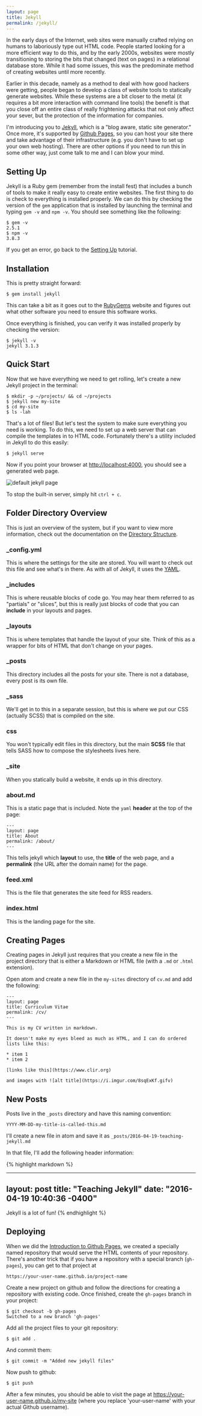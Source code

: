 ```yaml
---
layout: page
title: Jekyll
permalink: /jekyll/
---
```


In the early days of the Internet, web sites were manually crafted relying on humans to laboriously type out HTML code. People started looking for a more efficient way to do this, and by the early 2000s, websites were mostly transitioning to storing the bits that changed (text on pages) in a relational database store. While it had some issues, this was the predominate method of creating websites until more recently.

Earlier in this decade, namely as a method to deal with how good hackers were getting, people began to develop a class of website tools to statically generate websites. While these systems are a bit closer to the metal (it requires a bit more interaction with command line tools) the benefit is that you close off an entire class of really frightening attacks that not only affect your sever, but the protection of the information for companies.

I'm introducing you to [Jekyll](https://jekyllrb.com), which is a "blog aware, static site generator." Once more, it's supported by [Github Pages](https://pages.github.com), so you can host your site there and take advantage of their infrastructure (e.g. you don't have to set up your own web hosting). There are other options if you need to run this in some other way, just come talk to me and I can blow your mind.

## Setting Up

Jekyll is a Ruby gem (remember from the install fest) that includes a bunch of tools to make it really easy to create entire websites. The first thing to do is check to everything is installed properly. We can do this by checking the version of the `gem` application that is installed by launching the terminal and typing `gem -v` and `npm -v`. You should see something like the following:

```
$ gem -v
2.5.1
$ npm -v
3.8.3
```

If you get an error, go back to the [Setting Up](/setting-up/) tutorial.

## Installation

This is pretty straight forward:

```
$ gem install jekyll
```

This can take a bit as it goes out to the [RubyGems](https://rubygems.org) website and figures out what other software you need to ensure this software works.

Once everything is finished, you can verify it was installed properly by checking the version:

```
$ jekyll -v
jekyll 3.1.3
```

## Quick Start

Now that we have everything we need to get rolling, let's create a new Jekyll project in the terminal:

```
$ mkdir -p ~/projects/ && cd ~/projects
$ jekyll new my-site
$ cd my-site
$ ls -lah
```

That's a lot of files! But let's test the system to make sure everything you need is working. To do this, we need to set up a web server that can compile the templates in to HTML code. Fortunately there's a utility included in Jekyll to do this easily:

```
$ jekyll serve
```

Now if you point your browser at [http://localhost:4000](http://localhost:4000), you should see a generated web page.

![default jekyll page](../images/web_page.png)

To stop the built-in server, simply hit `ctrl + c`.

## Folder Directory Overview

This is just an overview of the system, but if you want to view more information, check out the documentation on the [Directory Structure](http://jekyllrb.com/docs/structure/).

### _config.yml

This is where the settings for the site are stored. You will want to check out this file and see what's in there. As with all of Jekyll, it uses the [YAML](http://yaml.org/).

### _includes

This is where reusable blocks of code go. You may hear them referred to as "partials" or "slices", but this is really just blocks of code that you can **include** in your layouts and pages.

### _layouts

This is where templates that handle the layout of your site. Think of this as a wrapper for bits of HTML that don't change on your pages.

### _posts

This directory includes all the posts for your site. There is not a database, every post is its own file.

### _sass

We'll get in to this in a separate session, but this is where we put our CSS (actually SCSS) that is compiled on the site.

### css

You won't typically edit files in this directory, but the main **SCSS** file that tells SASS how to compose the stylesheets lives here.

### _site

When you statically build a website, it ends up in this directory.

### about.md

This is a static page that is included. Note the `yaml` **header** at the top of the page:

```
---
layout: page
title: About
permalink: /about/
---
```

This tells jekyll which **layout** to use, the **title** of the web page, and a **permalink** (the URL after the domain name) for the page.

### feed.xml

This is the file that generates the site feed for RSS readers.

### index.html

This is the landing page for the site.

## Creating Pages

Creating pages in Jekyll just requires that you create a new file in the project directory that is either a Markdown or HTML file (with a `.md` or `.html` extension).

Open atom and create a new file in the `my-sites` directory of `cv.md` and add the following:

```
---
layout: page
title: Curriculum Vitae
permalink: /cv/
---

This is my CV written in markdown.

It doesn't make my eyes bleed as much as HTML, and I can do ordered lists like this:

* item 1
* item 2

[links like this](https://www.clir.org)

and images with ![alt title](https://i.imgur.com/8sqExKf.gifv)

```

## New Posts

Posts live in the `_posts` directory and have this naming convention:

```
YYYY-MM-DD-my-title-is-called-this.md
```

I'll create a new file in atom and save it as `_posts/2016-04-19-teaching-jekyll.md`

In that file, I'll add the following header information:

{% highlight markdown %}

---
layout: post
title: "Teaching Jekyll"
date: "2016-04-19 10:40:36 -0400"
---

Jekyll is a lot of fun!
{% endhighlight %}




## Deploying

When we did the [Introduction to Github Pages](/github-pages/), we created a specially named repository that would serve the HTML contents of your repository. There's another trick that if you have a repository with a special branch (`gh-pages`), you can get to that project at

```
https://your-user-name.github.io/project-name
```

Create a new project on github and follow the directions for creating a repository with existing code. Once finished, create the `gh-pages` branch in your project:

```
$ git checkout -b gh-pages
Switched to a new branch 'gh-pages'
```

Add all the project files to your git repository:

```
$ git add .
```

And commit them:

```
$ git commit -m "Added new jekyll files"
```

Now push to github:

```
$ git push
```

After a few minutes, you should be able to visit the page at https://your-user-name.github.io/my-site (where you replace 'your-user-name' with your actual Github username).
